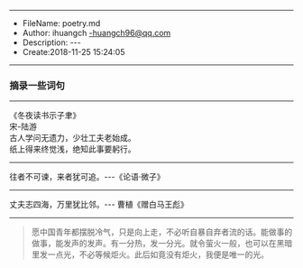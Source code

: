 ___
- FileName: poetry.md
- Author: ihuangch -huangch96@qq.com
- Description: ---
- Create:2018-11-25 15:24:05
___

### 摘录一些词句

___
《冬夜读书示子聿》  
宋-陆游  
古人学问无遗力，少壮工夫老始成。  
纸上得来终觉浅，绝知此事要躬行。  


___
往者不可谏，来者犹可追。---《论语·微子》

___
丈夫志四海，万里犹比邻。--- 曹植《赠白马王彪》

___
> 愿中国青年都摆脱冷气，只是向上走，不必听自暴自弃者流的话。能做事的做事，能发声的发声。有一分热，发一分光。就令萤火一般，也可以在黑暗里发一点光，不必等候炬火。此后如竟没有炬火，我便是唯一的光。
